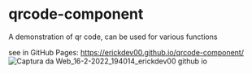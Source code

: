 # qrcode-component
A demonstration of qr code, can be used for various functions

see in GitHub Pages: https://erickdev00.github.io/qrcode-component/
![Captura da Web_16-2-2022_194014_erickdev00 github io](https://user-images.githubusercontent.com/91956493/154369624-20ac22e6-4922-4311-b741-77b750d58193.jpeg)
